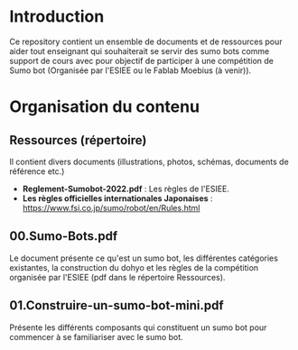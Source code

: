 # Introduction

Ce repository contient un ensemble de documents et de ressources pour aider tout enseignant qui souhaiterait se servir des sumo bots comme support de cours avec pour objectif de participer à une compétition de Sumo bot (Organisée par l'ESIEE ou le Fablab Moebius (à venir)).


# Organisation du contenu

## Ressources (répertoire)
Il contient divers documents (illustrations, photos, schémas, documents de référence etc.)
- **Reglement-Sumobot-2022.pdf** : Les règles de l'ESIEE.
- **Les règles officielles internationales Japonaises** : https://www.fsi.co.jp/sumo/robot/en/Rules.html

## 00.Sumo-Bots.pdf

Le document présente ce qu'est un sumo bot, les différentes catégories existantes, la construction du dohyo et les règles de la compétition organisée par l'ESIEE (pdf dans le répertoire Ressources).

## 01.Construire-un-sumo-bot-mini.pdf

Présente les différents composants qui constituent un sumo bot pour commencer à se familiariser avec le sumo bot.
